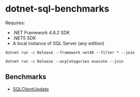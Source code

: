 # dotnet-sql-benchmarks

Requires:
- .NET Framework 4.8.2 SDK
- .NET5 SDK
- A local instance of SQL Server (any edition)

```shell
dotnet run -c Release --framework net48 --filter * --join

dotnet run -c Release --anyCategories execute --join
```

## Benchmarks

- [SQLClientUpdate](./src/SqlClientUpdate/readme.md)